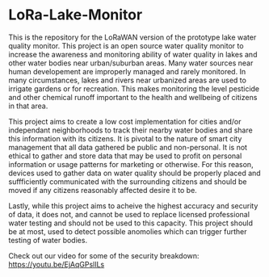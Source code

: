 # LoRa-Lake-Monitor
This is the repository for the LoRaWAN version of the prototype lake water quality monitor.
This project is an open source water quality monitor to increase the awareness and monitoring ability of water quality in lakes and other water bodies near urban/suburban areas. Many water sources near human developement are improperly managed and rarely monitored. In many circumstances, lakes and rivers near urbanized areas are used to irrigate gardens or for recreation. This makes monitoring the level pesticide and other chemical runoff important to the health and wellbeing of citizens in that area.

This project aims to create a low cost implementation for cities and/or independant neighborhoods to track their nearby water bodies and share this information with its citizens. It is pivotal to the nature of smart city management that all data gathered be public and non-personal. It is not ethical to gather and store data that may be used to profit on personal information or usage patterns for marketing or otherwise.
For this reason, devices used to gather data on water quality should be properly placed and suffficiently communicated with the surrounding citizens and should be moved if any citizens reasonably affected desire it to be.

Lastly, while this project aims to acheive the highest accuracy and security of data, it does not, and cannot be used to replace licensed professional water testing and should not be used to this capacity. This project should be at most, used to detect possible anomolies which can trigger further testing of water bodies.

Check out our video for some of the security breakdown: https://youtu.be/EjAqGPslILs
